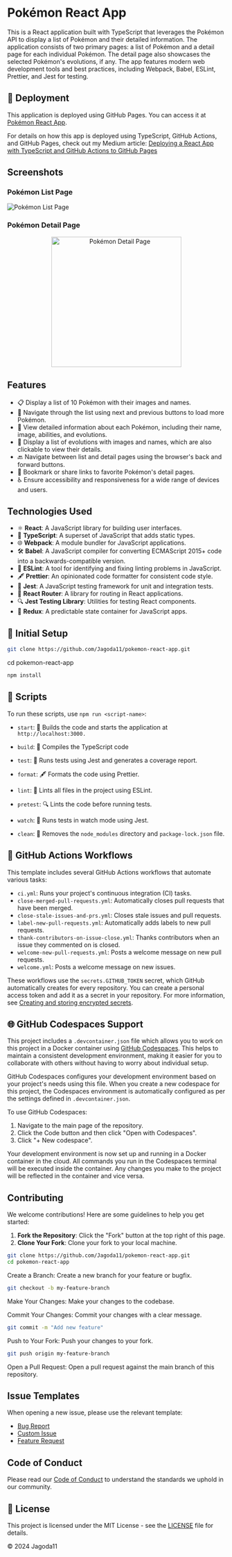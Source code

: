 # Pokémon React App

This is a React application built with TypeScript that leverages the Pokémon API to display a list of Pokémon and their detailed information.
The application consists of two primary pages:
a list of Pokémon
and a detail page for each individual Pokémon. The detail page also showcases the selected Pokémon's evolutions, if any.
The app features modern web development tools and best practices, including Webpack, Babel, ESLint, Prettier, and Jest for testing.

## 🚀 Deployment

This application is deployed using GitHub Pages. You can access it at [Pokémon React App](https://Jagoda11.github.io/pokemon-react-app).

For details on how this app is deployed using TypeScript, GitHub Actions, and GitHub Pages, check out my Medium article: [Deploying a React App with TypeScript and GitHub Actions to GitHub Pages](https://medium.com/@jagoda11/deploying-a-react-app-with-typescript-and-github-actions-to-github-pages-93c12d6c6675)

## Screenshots

### Pokémon List Page

![Pokémon List Page](./assets/pokemons-list.png)

### Pokémon Detail Page

<div style="text-align: center;">
  <img src="./assets/pikachu.png" alt="Pokémon Detail Page" width="300">
</div>

## Features

- 📋 Display a list of 10 Pokémon with their images and names.
- 🔄 Navigate through the list using next and previous buttons to load more Pokémon.
- 📄 View detailed information about each Pokémon, including their name, image, abilities, and evolutions.
- 🧬 Display a list of evolutions with images and names, which are also clickable to view their details.
- 🔙 Navigate between list and detail pages using the browser's back and forward buttons.
- 🔗 Bookmark or share links to favorite Pokémon's detail pages.
- ♿ Ensure accessibility and responsiveness for a wide range of devices and users.

## Technologies Used

- ⚛️ **React**: A JavaScript library for building user interfaces.
- 📜 **TypeScript**: A superset of JavaScript that adds static types.
- 🌐 **Webpack**: A module bundler for JavaScript applications.
- 🛠️ **Babel**: A JavaScript compiler for converting ECMAScript 2015+ code into a backwards-compatible version.
- 📏 **ESLint**: A tool for identifying and fixing linting problems in JavaScript.
- 🖋️ **Prettier**: An opinionated code formatter for consistent code style.
- 🧪 **Jest**: A JavaScript testing framework for unit and integration tests.
- 🔄 **React Router**: A library for routing in React applications.
- 🔍 **Jest Testing Library**: Utilities for testing React components.
- 🌳 **Redux**: A predictable state container for JavaScript apps.

## 🚀 Initial Setup

```bash
git clone https://github.com/Jagoda11/pokemon-react-app.git
```

cd pokemon-react-app

```bash
npm install
```

## 📜 Scripts

To run these scripts, use `npm run <script-name>`:

- `start`: 🚀 Builds the code and starts the application at `http://localhost:3000.`
- `build`: 🔨 Compiles the TypeScript code
- `test`: 🧪 Runs tests using Jest and generates a coverage report.
- `format`: 🖋️ Formats the code using Prettier.
- `lint`: 🧹 Lints all files in the project using ESLint.

- `pretest`: 🔍 Lints the code before running tests.
- `watch`: 👀 Runs tests in watch mode using Jest.
- `clean`: 🧽 Removes the `node_modules` directory and `package-lock.json` file.

## 🤖 GitHub Actions Workflows

This template includes several GitHub Actions workflows that automate various tasks:

- `ci.yml`: Runs your project's continuous integration (CI) tasks.
- `close-merged-pull-requests.yml`: Automatically closes pull requests that have been merged.
- `close-stale-issues-and-prs.yml`: Closes stale issues and pull requests.
- `label-new-pull-requests.yml`: Automatically adds labels to new pull requests.
- `thank-contributors-on-issue-close.yml`: Thanks contributors when an issue they commented on is closed.
- `welcome-new-pull-requests.yml`: Posts a welcome message on new pull requests.
- `welcome.yml`: Posts a welcome message on new issues.

These workflows use the `secrets.GITHUB_TOKEN` secret, which GitHub automatically creates for every repository. You can create a personal access token and add it as a secret in your repository. For more information, see [Creating and storing encrypted secrets](https://docs.github.com/en/actions/reference/encrypted-secrets).

## 🌐 GitHub Codespaces Support

This project includes a `.devcontainer.json` file which allows you to work on this project in a Docker container using [GitHub Codespaces](https://github.com/features/codespaces). This helps to maintain a consistent development environment, making it easier for you to collaborate with others without having to worry about individual setup.

GitHub Codespaces configures your development environment based on your project's needs using this file. When you create a new codespace for this project, the Codespaces environment is automatically configured as per the settings defined in `.devcontainer.json`.

To use GitHub Codespaces:

1. Navigate to the main page of the repository.
2. Click the Code button and then click "Open with Codespaces".
3. Click "+ New codespace".

Your development environment is now set up and running in a Docker container in the cloud. All commands you run in the Codespaces terminal will be executed inside the container. Any changes you make to the project will be reflected in the container and vice versa.

## Contributing

We welcome contributions! Here are some guidelines to help you get started:

1. **Fork the Repository**: Click the "Fork" button at the top right of this page.
2. **Clone Your Fork**: Clone your fork to your local machine.

```bash
git clone https://github.com/Jagoda11/pokemon-react-app.git
cd pokemon-react-app
```

Create a Branch: Create a new branch for your feature or bugfix.

```bash
git checkout -b my-feature-branch
```

Make Your Changes: Make your changes to the codebase.

Commit Your Changes: Commit your changes with a clear message.

```bash
git commit -m "Add new feature"
```

Push to Your Fork: Push your changes to your fork.

```bash
git push origin my-feature-branch
```

Open a Pull Request: Open a pull request against the main branch of this repository.

## Issue Templates

When opening a new issue, please use the relevant template:

- [Bug Report](.github/ISSUE_TEMPLATE/bug_report.md)
- [Custom Issue](.github/ISSUE_TEMPLATE/custom_issue.md)
- [Feature Request](.github/ISSUE_TEMPLATE/feature_request.md)

## Code of Conduct

Please read our [Code of Conduct](CODE_OF_CONDUCT.md) to understand the standards we uphold in our community.

## 📝 License

This project is licensed under the MIT License - see the [LICENSE](LICENSE.md) file for details.

© 2024 Jagoda11
